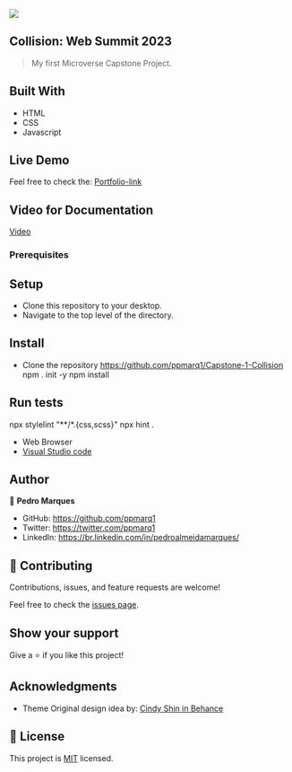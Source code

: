 ![](https://img.shields.io/badge/Microverse-blueviolet)

## Collision: Web Summit 2023

> My first Microverse Capstone Project.

## Built With

- HTML
- CSS
- Javascript

## Live Demo

Feel free to check the: [Portfolio-link](https://github.com/ppmarq1/Capstone-1-Collision)


## Video for Documentation 

[Video](https://www.loom.com/share/b5e4fff7c5f44e65ac63c66e869bc514)

### Prerequisites

## Setup
- Clone this repository to your desktop.
- Navigate to the top level of the directory.

## Install
- Clone the repository
https://github.com/ppmarq1/Capstone-1-Collision
npm . init -y
npm install

## Run tests
npx stylelint "**/*.{css,scss}"
npx hint .


- Web Browser
- [Visual Studio code](https://code.visualstudio.com/)

## Author

👤 **Pedro Marques**

- GitHub: https://github.com/ppmarq1
- Twitter: https://twitter.com/ppmarq1
- LinkedIn: https://br.linkedin.com/in/pedroalmeidamarques/  

## 🤝 Contributing

Contributions, issues, and feature requests are welcome!

Feel free to check the [issues page](https://github.com/ppmarq1/Capstone-1-Collision/issues). 

## Show your support

Give a ⭐️ if you like this project!

## Acknowledgments

- Theme Original design idea by: [Cindy Shin in Behance](https://www.behance.net/adagio07)  


## 📝 License

This project is [MIT](./MIT.md) licensed.
